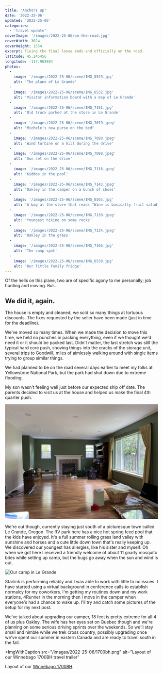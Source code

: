 ```yaml
---
title: 'Anchors up'
date: '2022-25-06'
updated: '2022-25-06'
categories:
  - 'travel-update'
coverImage: '/images/2022-25-06/on-the-road.jpg'
coverWidth: 3024
coverHeight: 1554
excerpt: Tieing the final loose ends and officially on the road.
latitude: 45.245456
longitude: -117.968804
photos:
  -
    image: '/images/2022-25-06/scene/IMG_8529.jpg'
    alt: 'The plane of Le Grande'
  -
    image: '/images/2022-25-06/scene/IMG_8532.jpg'
    alt: 'Visitor information board with a map of Le Grande'
  -
    image: '/images/2022-25-06/scene/IMG_7151.jpg'
    alt: 'Old truck parked at the store in Le Grande'
  -
    image: '/images/2022-25-06/scene/IMG_7079.jpeg'
    alt: "Michele's new purse on the bed"
  -
    image: '/images/2022-25-06/scene/IMG_7090.jpeg'
    alt: 'Wind turbine on a hill during the drive'
  -
    image: '/images/2022-25-06/scene/IMG_7098.jpeg'
    alt: 'Sun set on the drive'
  -
    image: '/images/2022-25-06/scene/IMG_7116.jpeg'
    alt: 'Kiddos in the pool'
  -
    image: '/images/2022-25-06/scene/IMG_7143.jpeg'
    alt: 'Oakley in the camper on a bunch of shoes'
  -
    image: '/images/2022-25-06/scene/IMG_8505.jpg'
    alt: 'A bag at the store that reads "Wine is basically fruit salad"'
  -
    image: '/images/2022-25-06/scene/IMG_7130.jpeg'
    alt: 'Youngest hiking on some rocks'
  -
    image: '/images/2022-25-06/scene/IMG_7134.jpeg'
    alt: 'Oakley in the grass'
  -
    image: '/images/2022-25-06/scene/IMG_7166.jpg'
    alt: 'The camp spot'
  -
    image: '/images/2022-25-06/scene/IMG_8539.jpg'
    alt: 'Our little family fridge'
---
```


<script>
  import YoutubeVideo from '$lib/components/YoutubeVideo.svelte';
  import ImgWithCaption from '$lib/components/ImgWithCaption.svelte';
</script>

Of the hells on this plane, two are of specific agony to me personally; job hunting and moving. But...

## We did it, again.

The house is empty and cleaned, we sold so many things at tortuous discounts. The fixes requested by the seller have been made (just in time for the deadline).

We've moved so many times. When we made the decision to move this time, we held no punches in packing everything, even if we thought we'd need it or it should be packed last. Didn't matter, the last stretch was still the typical hard core push, shoving things into the cracks of the storage unit, several trips to Goodwill, miles of aimlessly walking around with single items trying to group similar things.

We had planned to be on the road several days earlier to meet my folks at Yellowstone National Park, but the park had shut down due to extreme flooding.

<YoutubeVideo src="https://www.youtube.com/embed/PvAeQkPmi4U" />

My son wasn't feeling well just before our expected ship off date. The parents decided to visit us at the house and helped us make the final 4th quarter push.

![Mostly empty living room](/images/2022-25-06/empty-house.jpg)

We're out though, currently staying just south of a picturesque town called Le Grande, Oregon. The RV park here has a nice hot spring feed pool that the kids have enjoyed. It's a full summer rolling grass land valley with sunshine and horses and a cute little down town that's really keeping up. We discovered our youngest has allergies, like his sister and myself. Oh when we got here I received a friendly welcome of about 11 gnarly mosquito bites while setting up camp, but the bugs go away when the sun and wind is out. 

![Our camp in Le Grande](/images/2022-25-06/le-grande-camp.jpg)

Starlink is performing reliably and I was able to work with little to no issues. I have started using a virtual background in conference calls to establish normalcy for my coworkers. I'm getting my routines down and my work stations, 4Runner in the morning then I move in the camper when everyone's had a chance to wake up. I'll try and catch some pictures of the setup for my next post.

We've talked about upgrading our camper, 18 feet is pretty extreme for all 4 of us plus Oakley. The wife has her eyes set on Quebec though and we're planning on some serious driving sprints over the weekends. So we'll stay small and nimble while we trek cross country, possibly upgrading once we've spent our summer in eastern Canada and are ready to travel south in the fall.

<ImgWithCaption
  src="/images/2022-25-06/1700bh.png"
  alt="Layout of our Winnebago 1700BH travel trailer"
>
  Layout of our <a href="https://www.winnebago.com/models/product/towables/travel-trailer/micro-minnie/1700bh" target="_blank">Winnebago 1700BH</a>.
</ImgWithCaption>
